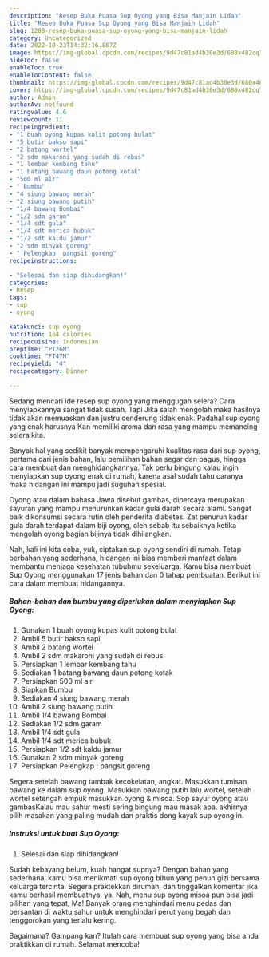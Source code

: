 ```yaml
---
description: "Resep Buka Puasa Sup Oyong yang Bisa Manjain Lidah"
title: "Resep Buka Puasa Sup Oyong yang Bisa Manjain Lidah"
slug: 1208-resep-buka-puasa-sup-oyong-yang-bisa-manjain-lidah
category: Uncategorized
date: 2022-10-23T14:32:16.867Z
image: https://img-global.cpcdn.com/recipes/9d47c81ad4b30e3d/680x482cq70/sup-oyong-foto-resep-utama.jpg
hideToc: false
enableToc: true
enableTocContent: false
thumbnail: https://img-global.cpcdn.com/recipes/9d47c81ad4b30e3d/680x482cq70/sup-oyong-foto-resep-utama.jpg
cover: https://img-global.cpcdn.com/recipes/9d47c81ad4b30e3d/680x482cq70/sup-oyong-foto-resep-utama.jpg
author: Admin
authorAv: notfound
ratingvalue: 4.6
reviewcount: 11
recipeingredient:
- "1 buah oyong kupas kulit potong bulat"
- "5 butir bakso sapi"
- "2 batang wortel"
- "2 sdm makaroni yang sudah di rebus"
- "1 lembar kembang tahu"
- "1 batang bawang daun potong kotak"
- "500 ml air"
- " Bumbu"
- "4 siung bawang merah"
- "2 siung bawang putih"
- "1/4 bawang Bombai"
- "1/2 sdm garam"
- "1/4 sdt gula"
- "1/4 sdt merica bubuk"
- "1/2 sdt kaldu jamur"
- "2 sdm minyak goreng"
- " Pelengkap  pangsit goreng"
recipeinstructions:

- "Selesai dan siap dihidangkan!"
categories:
- Resep
tags:
- sup
- oyong

katakunci: sup oyong 
nutrition: 164 calories
recipecuisine: Indonesian
preptime: "PT26M"
cooktime: "PT47M"
recipeyield: "4"
recipecategory: Dinner

---
```



Sedang mencari ide resep sup oyong yang menggugah selera? Cara menyiapkannya sangat tidak susah. Tapi Jika salah mengolah maka hasilnya tidak akan memuaskan dan justru cenderung tidak enak. Padahal sup oyong yang enak harusnya Kan memiliki aroma dan rasa yang mampu memancing selera kita.


Banyak hal yang sedikit banyak mempengaruhi kualitas rasa dari sup oyong, pertama dari jenis bahan, lalu pemilihan bahan segar dan bagus, hingga cara membuat dan menghidangkannya. Tak perlu bingung kalau ingin menyiapkan sup oyong enak di rumah, karena asal sudah tahu caranya maka hidangan ini mampu jadi suguhan spesial.

Oyong atau dalam bahasa Jawa disebut gambas, dipercaya merupakan sayuran yang mampu menurunkan kadar gula darah secara alami. Sangat baik dikonsumsi secara rutin oleh penderita diabetes. Zat penurun kadar gula darah terdapat dalam biji oyong, oleh sebab itu sebaiknya ketika mengolah oyong bagian bijinya tidak dihilangkan.


Nah, kali ini kita coba, yuk, ciptakan sup oyong sendiri di rumah. Tetap berbahan yang sederhana, hidangan ini bisa memberi manfaat dalam membantu menjaga kesehatan tubuhmu sekeluarga. Kamu bisa membuat Sup Oyong menggunakan 17 jenis bahan dan 0 tahap pembuatan. Berikut ini cara dalam membuat hidangannya.

<!--inarticleads1-->

##### Bahan-bahan dan bumbu yang diperlukan dalam menyiapkan Sup Oyong:

1. Gunakan 1 buah oyong kupas kulit potong bulat
1. Ambil 5 butir bakso sapi
1. Ambil 2 batang wortel
1. Ambil 2 sdm makaroni yang sudah di rebus
1. Persiapkan 1 lembar kembang tahu
1. Sediakan 1 batang bawang daun potong kotak
1. Persiapkan 500 ml air
1. Siapkan  Bumbu
1. Sediakan 4 siung bawang merah
1. Ambil 2 siung bawang putih
1. Ambil 1/4 bawang Bombai
1. Sediakan 1/2 sdm garam
1. Ambil 1/4 sdt gula
1. Ambil 1/4 sdt merica bubuk
1. Persiapkan 1/2 sdt kaldu jamur
1. Gunakan 2 sdm minyak goreng
1. Persiapkan  Pelengkap : pangsit goreng


Segera setelah bawang tambak kecokelatan, angkat. Masukkan tumisan bawang ke dalam sup oyong. Masukkan bawang putih lalu wortel, setelah wortel setengah empuk masukkan oyong &amp; misoa. Sop sayur oyong atau gambasKalau mau sahur mesti sering bingung mau masak apa. akhirnya pilih masakan yang paling mudah dan praktis dong kayak sup oyong in. 

<!--inarticleads2-->

##### Instruksi untuk buat Sup Oyong:


1. Selesai dan siap dihidangkan!

Sudah kebayang belum, kuah hangat supnya? Dengan bahan yang sederhana, kamu bisa menikmati sup oyong bihun yang penuh gizi bersama keluarga tercinta. Segera praktekkan dirumah, dan tinggalkan komentar jika kamu berhasil membuatnya, ya. Nah, menu sup oyong misoa pun bisa jadi pilihan yang tepat, Ma! Banyak orang menghindari menu pedas dan bersantan di waktu sahur untuk menghindari perut yang begah dan tenggorokan yang terlalu kering. 

Bagaimana? Gampang kan? Itulah cara membuat sup oyong yang bisa anda praktikkan di rumah. Selamat mencoba!
